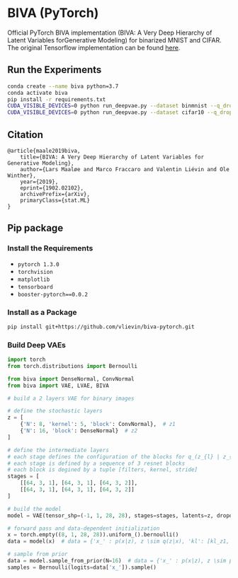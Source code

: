 # BIVA (PyTorch)

Official PyTorch BIVA implementation (BIVA: A Very Deep Hierarchy of Latent Variables forGenerative Modeling) for binarized MNIST and CIFAR. The original Tensorflow implementation can be found [here](https://github.com/larsmaaloee/BIVA).

## Run the Experiments

```bash
conda create --name biva python=3.7
conda activate biva
pip install -r requirements.txt
CUDA_VISIBLE_DEVICES=0 python run_deepvae.py --dataset binmnist --q_dropout 0.5 --p_dropout 0.5 --device cuda
CUDA_VISIBLE_DEVICES=0 python run_deepvae.py --dataset cifar10 --q_dropout 0.2 --p_dropout 0 --device cuda
```

## Citation

```
@article{maale2019biva,
    title={BIVA: A Very Deep Hierarchy of Latent Variables for Generative Modeling},
    author={Lars Maaløe and Marco Fraccaro and Valentin Liévin and Ole Winther},
    year={2019},
    eprint={1902.02102},
    archivePrefix={arXiv},
    primaryClass={stat.ML}
}
```

## Pip package

### Install the Requirements

* `pytorch 1.3.0`
* `torchvision`
* `matplotlib`
* `tensorboard`
* `booster-pytorch==0.0.2`

### Install as a Package

```bash
pip install git+https://github.com/vlievin/biva-pytorch.git
```

### Build Deep VAEs

```python
import torch
from torch.distributions import Bernoulli

from biva import DenseNormal, ConvNormal
from biva import VAE, LVAE, BIVA

# build a 2 layers VAE for binary images

# define the stochastic layers
z = [
    {'N': 8, 'kernel': 5, 'block': ConvNormal},  # z1
    {'N': 16, 'block': DenseNormal}  # z2
]

# define the intermediate layers
# each stage defines the configuration of the blocks for q_(z_{l} | z_{l-1}) and p_(z_{l-1} | z_{l})
# each stage is defined by a sequence of 3 resnet blocks
# each block is degined by a tuple [filters, kernel, stride]
stages = [
    [[64, 3, 1], [64, 3, 1], [64, 3, 2]],
    [[64, 3, 1], [64, 3, 1], [64, 3, 2]]
]

# build the model
model = VAE(tensor_shp=(-1, 1, 28, 28), stages=stages, latents=z, dropout=0.5)

# forward pass and data-dependent initialization
x = torch.empty((8, 1, 28, 28)).uniform_().bernoulli()
data = model(x)  # data = {'x_' : p(x|z), z \sim q(z|x), 'kl': [kl_z1, kl_z2]}

# sample from prior
data = model.sample_from_prior(N=16)  # data = {'x_' : p(x|z), z \sim p(z)}
samples = Bernoulli(logits=data['x_']).sample()

```

